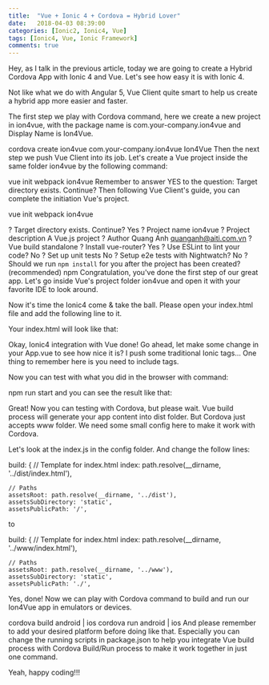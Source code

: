 ```yaml
---
title:  "Vue + Ionic 4 + Cordova = Hybrid Lover"
date:   2018-04-03 08:39:00
categories: [Ionic2, Ionic4, Vue]
tags: [Ionic4, Vue, Ionic Framework]
comments: true
---
```


Hey, as I talk in the previous article, today we are going to create a Hybrid Cordova App with Ionic 4 and Vue. Let's see how easy it is with Ionic 4.

Not like what we do with Angular 5, Vue Client quite smart to help us create a hybrid app more easier and faster.

The first step we play with Cordova command, here we create a new project in ion4vue, with the package name is com.your-company.ion4vue and Display Name is Ion4Vue.

cordova create ion4vue com.your-company.ion4vue Ion4Vue
Then the next step we push Vue Client into its job. Let's create a Vue project inside the same folder ion4vue by the following command:

vue init webpack ion4vue
Remember to answer YES to the question: Target directory exists. Continue? Then following Vue Client's guide, you can complete the initiation Vue's project.

vue init webpack ion4vue

? Target directory exists. Continue? Yes
? Project name ion4vue
? Project description A Vue.js project
? Author Quang Anh <quanganh@aiti.com.vn>
? Vue build standalone
? Install vue-router? Yes
? Use ESLint to lint your code? No
? Set up unit tests No
? Setup e2e tests with Nightwatch? No
? Should we run `npm install` for you after the project has been created? (recommended) npm
Congratulation, you've done the first step of our great app. Let's go inside Vue's project folder ion4vue and open it with your favorite IDE to look around.



Now it's time the Ionic4 come & take the ball. Please open your index.html file and add the following line to it.

<script src="https://unpkg.com/@ionic/core@0.1.5/dist/ionic.js"></script>
Your index.html will look like that:

<!DOCTYPE html>
<html lang="en">
  <head>
    <meta charset="utf-8">
    <title>vue-ionic</title>
    <meta name="viewport" content="width=device-width, initial-scale=1.0">
    <script src="https://cdn.jsdelivr.net/npm/vue/dist/vue.js"></script>
    <script src="https://unpkg.com/@ionic/core@0.1.5/dist/ionic.js"></script>
  </head>
  <body>
    <div id="app"></div>
    <script src="/dist/build.js"></script>
    <script type="text/javascript" src="cordova.js"></script>
  </body>
</html>
Okay, Ionic4 integration with Vue done! Go ahead, let make some change in your App.vue to see how nice it is?

<template>
  <ion-app>
    <ion-header>
      <ion-toolbar class="primary">
        <ion-title>Ionic 4 Vue</ion-title>
      </ion-toolbar>
    </ion-header>
    <ion-content padding>
      <h3>This is an Ionic 4 & Vue Hybrid App</h3>
      <p>
        We have some nice products in our <a href="https://xMobe.com">https://xMobe.com</a>, please take look.
      </p>
    </ion-content>
  </ion-app>
</template>
I push some traditional Ionic tags... One thing to remember here is you need to include <ion-app> tags. 

Now you can test with what you did in the browser with command:

npm run start
and you can see the result like that:



Great! Now you can testing with Cordova, but please wait. Vue build process will generate your app content into dist folder. But Cordova just accepts www folder. We need some small config here to make it work with Cordova. 

Let's look at the index.js in the config folder. And change the follow lines:

build: {
    // Template for index.html
    index: path.resolve(__dirname, '../dist/index.html'),

    // Paths
    assetsRoot: path.resolve(__dirname, '../dist'),
    assetsSubDirectory: 'static',
    assetsPublicPath: '/',
to

build: {
    // Template for index.html
    index: path.resolve(__dirname, '../www/index.html'),

    // Paths
    assetsRoot: path.resolve(__dirname, '../www'),
    assetsSubDirectory: 'static',
    assetsPublicPath: './',
Yes, done! Now we can play with Cordova command to build and run our Ion4Vue app in emulators or devices.

cordova build android | ios
cordova run android | ios
And please remember to add your desired platform before doing like that. Especially you can change the running scripts in package.json to help you integrate Vue build process with Cordova Build/Run process to make it work together in just one command.

Yeah, happy coding!!!

